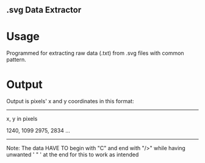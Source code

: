 ## .svg Data Extractor



# Usage
Programmed for extracting raw data (.txt) from .svg files with common pattern. 

# Output
Output is pixels' x and y coordinates in this format: 

_________________________________________________________

x, y in pixels 

1240, 1099
2975, 2834
...

_________________________________________________________

Note: The data HAVE TO begin with "C" and end with "/>" while having unwanted ' " ' at the end for this to work as intended 
